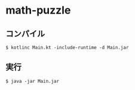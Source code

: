 # math-puzzle
## コンパイル
```
$ kotlinc Main.kt -include-runtime -d Main.jar
```

## 実行
```
$ java -jar Main.jar
```
